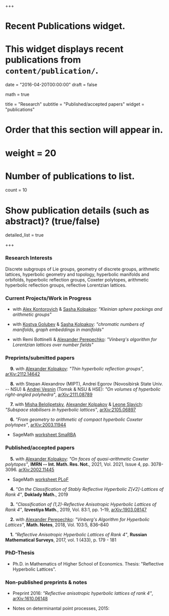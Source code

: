 +++
# Recent Publications widget.
# This widget displays recent publications from `content/publication/`.

date = "2016-04-20T00:00:00"
draft = false

math = true

title = "Research"
subtitle = "Published/accepted papers"
widget = "publications"

# Order that this section will appear in.
# weight = 20

# Number of publications to list.
count = 10

# Show publication details (such as abstract)? (true/false)
detailed_list = true



+++

### Research Interests

Discrete subgroups of Lie groups, geometry of discrete groups, arithmetic lattices, hyperbolic geometry and topology, hyperbolic manifolds and orbifolds, hyperbolic reflection groups, Coxeter polytopes, arithmetic hyperbolic reflection groups, reflective Lorentzian lattices.




### Current Projects/Work in Progress

- with [Alex Kontorovich](https://sites.math.rutgers.edu/~alexk/) & [Sasha Kolpakov](https://sashakolpakov.wordpress.com/): *"Kleinian sphere packings and arithmetic groups"*

- with [Kostya Golubev](https://people.math.ethz.ch/~golubevk/) & [Sasha Kolpakov](https://sashakolpakov.wordpress.com/): *"chromatic numbers of manifolds, graph embeddings in manifolds"*

- with Remi Bottinelli & [Alexander Perepechko](http://a.perep.ru/): *"Vinberg's algorithm for Lorentzian lattices over number fields"*




### Preprints/submitted papers

&nbsp; &nbsp; **9.** with [Alexander Kolpakov](https://sashakolpakov.wordpress.com/): *"Thin hyperbolic reflection groups"*, [arXiv:2112.14642](https://arxiv.org/abs/2112.14642)


&nbsp; &nbsp; **8.** with Stepan Alexandrov (MIPT), Andrei Egorov (Novosibirsk State Univ. -- NSU) & [Andrei Vesnin](http://math.nsc.ru/~vesnin/) (Tomsk & NSU & HSE): *"On volumes of hyperbolic right-angled polyhedra"*, [arXiv:2111.08789](https://arxiv.org/abs/2111.08789)

&nbsp; &nbsp; **7.** with [Misha Belolipetsky](http://w3.impa.br/~mbel/), [Alexander Kolpakov](https://sashakolpakov.wordpress.com/) & [Leone Slavich](http://matematica.unipv.it/slavich/): *"Subspace stabilisers in hyperbolic lattices"*, [arXiv:2105.06897](https://arxiv.org/abs/2105.06897)

&nbsp; &nbsp; **6.** *"From geometry to arithmetic of compact hyperbolic Coxeter polytopes"*, [arXiv:2003.11944](/Bogachev-GeomArithmCoxeter-2020.pdf)

- SageMath [worksheet SmaRBA](https://github.com/nvbogachev/OuterMostEdge/blob/master/SmaRBA.ipynb)



### Published/accepted papers

&nbsp; &nbsp; **5.** with [Alexander Kolpakov](https://sashakolpakov.wordpress.com/): *"On faces of quasi-arithmetic Coxeter polytopes"*, **IMRN -- Int. Math. Res. Not.**, 2021, Vol. 2021, Issue 4, pp. 3078-3096. [arXiv:2002.11445](https://arxiv.org/abs/2002.11445v2)

- SageMath [worksheet PLoF](https://www.dropbox.com/s/l8rntjle8wwrrph/PLoF_Lower_dimensional_faces.ipynb)

&nbsp; &nbsp; **4.** *"On the Classification of Stably Reflective Hyperbolic Z[√2]-Lattices of Rank 4"*, **Doklady Math.**, 2019

&nbsp; &nbsp; **3.** *"Classification of (1,2)-Reflective Anisotropic Hyperbolic Lattices of Rank 4"*, **Izvestiya Math.**, 2019, Vol. 83:1, pp. 1–19, [arXiv:1903.08147](https://arxiv.org/abs/1903.08147v1)

&nbsp; &nbsp; **2.** with [Alexander Perepechko](http://a.perep.ru/): *"Vinberg's Algorithm for Hyperbolic Lattices"*, **Math. Notes**, 2018, Vol. 103:5, 836–840

&nbsp; &nbsp; **1.** *"Reflective Anisotropic Hyperbolic Lattices of Rank 4"*, **Russian Mathematical Surveys**, 2017, vol. 1 (433), p. 179 - 181

### PhD-Thesis

- Ph.D. in Mathematics of Higher School of Economics. Thesis: "Reflective Hyperbolic Lattices".


### Non-published preprints & notes

- Preprint 2016: *"Reflective anisotropic hyperbolic lattices of rank 4"*, [arXiv:1610.06148](https://arxiv.org/abs/1610.06148)

- Notes on determinantal point processes, 2015: 

